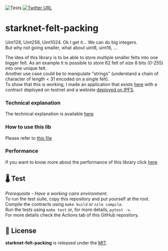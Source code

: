 ![Tests](https://github.com/gaetbout/starknet-felt-packing/actions/workflows/nile-tests.yml/badge.svg)  [![Twitter URL](https://img.shields.io/twitter/url.svg?label=Follow%20%40gaetbout&style=social&url=https%3A%2F%2Ftwitter.com%2Fgaetbout)](https://twitter.com/gaetbout)

# starknet-felt-packing

Uint128, Uint256, Uint1024. Ok I get it... We  can do big integers.  
But why not going smaller, what about uint8, uint16, ...  

The idea of this library is to be able to store multiple smaller felts into one bigger felt. As an example it is possible to store 62 felt of size 8 bits (0-255) into one unique felt.  
Another use case could be to manipulate "strings" (understand a chain of character of length < 31 encoded on a single felt).  
To show that this is working, I made an application that exists [here](https://github.com/gaetbout/starknet-s-place) with a contract deployed on testnet and a webiste [deployed on IPFS](https://odd-art-7900.on.fleek.co/).  


### Technical explanation
The technical explanation is available [here](/contracts/lib/README.md)  

### How to use this lib
Please refer to [this file](/contracts/examples/README.md)  

### Performance
If you want to know more about the performance of this library click [here](/contracts/performance/README.md)


## 🌡️ Test

*Prerequisite - Have a working cairo environment.*  
To run the test suite, copy this repository and put yourself at the root.  
Compile the contracts using `make build` or `nile compile`.  
Run the tests using `make test` or, for more details, `pytest -v`.   
For more  details check the Actions tab of this GitHub repository. 


## 📄 License

**starknet-felt-packing** is released under the [MIT](LICENSE).




